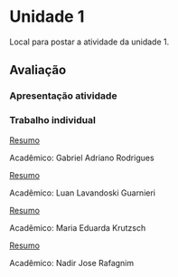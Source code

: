 # Unidade 1

Local para postar a atividade da unidade 1.  

## Avaliação

### Apresentação atividade


### Trabalho individual 
[Resumo](Trabalho_resumo_Gabriel_Adriano_Rodrigues.pdf)

Acadêmico: Gabriel Adriano Rodrigues

[Resumo](resumo_seção_introdução_rv_ra_luan.pdf)

Acadêmico: Luan Lavandoski Guarnieri

[Resumo](resumo_texto_maria_ed.pdf)

Acadêmico: Maria Eduarda Krutzsch

[Resumo](Nadir%20José%20Rafagnim_Resumo.pdf)

Acadêmico: Nadir Jose Rafagnim
